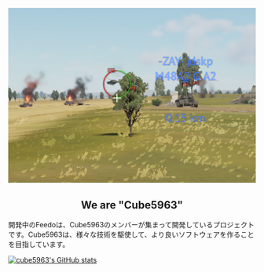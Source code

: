 [![Cubeトップ画像](/profile/image/header.jpg)]()

<div style="text-align: center;">
    <h2>We are "Cube5963"</h2>
</div>

開発中のFeedoは、Cube5963のメンバーが集まって開発しているプロジェクトです。Cube5963は、様々な技術を駆使して、より良いソフトウェアを作ることを目指しています。

<!-- Created by GPT-4.1 -->

[![cube5963's GitHub stats](https://github-readme-stats.vercel.app/api?username=cube5963)](https://github.com/anuraghazra/github-readme-stats)

